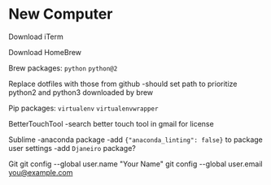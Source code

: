 # New Computer

Download iTerm

Download HomeBrew

Brew packages:
	`python`
	`python@2`

Replace dotfiles with those from github
	-should set path to prioritize python2 and python3 downloaded by brew

Pip packages:
	`virtualenv`
	`virtualenvwrapper`

BetterTouchTool
	-search better touch tool in gmail for license

Sublime
	-anaconda package
	-add `{"anaconda_linting": false}` to package user settings
	-add `Djaneiro` package?

Git
	git config --global user.name "Your Name"
    git config --global user.email you@example.com